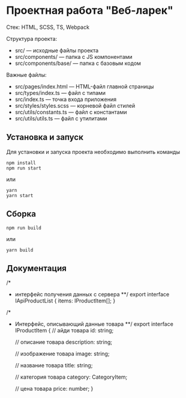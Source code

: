 # Проектная работа "Веб-ларек"

Стек: HTML, SCSS, TS, Webpack

Структура проекта:
- src/ — исходные файлы проекта
- src/components/ — папка с JS компонентами
- src/components/base/ — папка с базовым кодом

Важные файлы:
- src/pages/index.html — HTML-файл главной страницы
- src/types/index.ts — файл с типами
- src/index.ts — точка входа приложения
- src/styles/styles.scss — корневой файл стилей
- src/utils/constants.ts — файл с константами
- src/utils/utils.ts — файл с утилитами

## Установка и запуск
Для установки и запуска проекта необходимо выполнить команды

```
npm install
npm run start
```

или

```
yarn
yarn start
```
## Сборка

```
npm run build
```

или

```
yarn build
```

## Документация

/* 
  * интерфейс получения данных с сервера
  **/
export interface IApiProductList {
    items: IProductItem[];
}

/*
* Интерфейс, описывающий данные товара
**/
export interface IProductItem {
    // айди товара
    id: string;

    // описание товара
    description: string;

    // изображение товара
    image: string;

    // название товара
    title: string;

    // категория товара
    category: CategoryItem;

    // цена товара
    price: number;
}